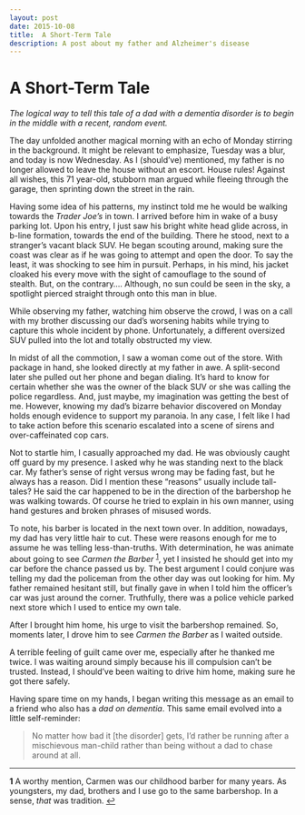 ```yaml
---
layout: post
date: 2015-10-08
title:  A Short-Term Tale
description: A post about my father and Alzheimer's disease
---
```

# A Short-Term Tale

_The logical way to tell this tale of a dad with a dementia disorder is to begin in the middle with a recent, random event._

The day unfolded another magical morning with an echo of Monday stirring in the background. It might be relevant to emphasize, Tuesday was a blur, and today is now Wednesday. As I (should’ve) mentioned, my father is no longer allowed to leave the house without an escort. House rules! Against all wishes, this 71 year-old, stubborn man argued while fleeing through the garage, then sprinting down the street in the rain. 

Having some idea of his patterns, my instinct told me he would be walking towards the _Trader Joe’s_ in town. I arrived before him in wake of a busy parking lot. Upon his entry, I just saw his bright white head glide across, in b-line formation, towards the end of the building. There he stood, next to a stranger’s vacant black SUV. He began scouting around, making sure the coast was clear as if he was going to attempt and open the door. To say the least, it was shocking to see him in pursuit. Perhaps, in his mind, his jacket cloaked his every move with the sight of camouflage to the sound of stealth. But, on the contrary…. Although, no sun could be seen in the sky, a spotlight pierced straight through onto this man in blue. 

While observing my father, watching him observe the crowd, I was on a call with my brother discussing our dad’s worsening habits while trying to capture this whole incident by phone. Unfortunately, a different oversized SUV pulled into the lot and totally obstructed my view. 

In midst of all the commotion, I saw a woman come out of the store. With package in hand, she looked directly at my father in awe. A split-second later she pulled out her phone and began dialing. It’s hard to know for certain whether she was the owner of the black SUV or she was calling the police regardless. And, just maybe, my imagination was getting the best of me. However, knowing my dad’s bizarre behavior discovered on Monday holds enough evidence to support my paranoia. In any case, I felt like I had to take action before this scenario escalated into a scene of sirens and over-caffeinated cop cars. 

Not to startle him, I casually approached my dad. He was obviously caught off guard by my presence. I asked why he was standing next to the black car. My father’s sense of right versus wrong may be fading fast, but he always has a reason. Did I mention these “reasons” usually include tall-tales? He said the car happened to be in the direction of the barbershop he was walking towards. Of course he tried to explain in his own manner, using hand gestures and broken phrases of misused words. 

To note, his barber is located in the next town over. In addition, nowadays, my dad has very little hair to cut. These were reasons enough for me to assume he was telling less-than-truths. With determination, he was animate about going to see _Carmen the Barber_ <sup id="a1">[1](#f1)</sup>, yet I insisted he should get into my car before the chance passed us by. The best argument I could conjure was telling my dad the policeman from the other day was out looking for him. My father remained hesitant still, but finally gave in when I told him the officer’s car was just around the corner. Truthfully, there was a police vehicle parked next store which I used to entice my own tale. 

After I brought him home, his urge to visit the barbershop remained. So, moments later, I drove him to see _Carmen the Barber_ as I waited outside. 

A terrible feeling of guilt came over me, especially after he thanked me twice. I was waiting around simply because his ill compulsion can’t be trusted. Instead, I should’ve been waiting to drive him home, making sure he got there safely. 

Having spare time on my hands, I began writing this message as an email to a friend who also has a _dad on dementia_. This same email evolved into a little self-reminder: 

> No matter how bad it [the disorder] gets, I’d rather be running after a mischievous man-child rather than being without a dad to chase around at all.

- - -

<b id="f1">1</b> A worthy mention, Carmen was our childhood barber for many years. As youngsters, my dad, brothers and I use go to the same barbershop. In a sense, _that_ was tradition. [↩](#a1)
<!--stackedit_data:
eyJoaXN0b3J5IjpbMTAzMzE5MzQwNiwtMjQyNjkyNzIwXX0=
-->